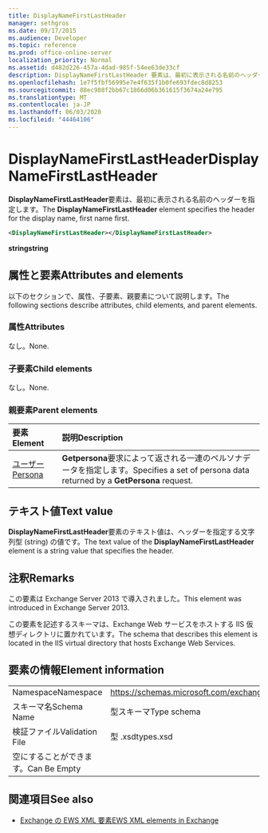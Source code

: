 ```yaml
---
title: DisplayNameFirstLastHeader
manager: sethgros
ms.date: 09/17/2015
ms.audience: Developer
ms.topic: reference
ms.prod: office-online-server
localization_priority: Normal
ms.assetid: d482d226-457a-4dad-985f-54ee63de33cf
description: DisplayNameFirstLastHeader 要素は、最初に表示される名前のヘッダーを指定します。
ms.openlocfilehash: 1e7f5fbf56995e7e4f635f1b0fe693fdec8d8253
ms.sourcegitcommit: 88ec988f2bb67c1866d06b361615f3674a24e795
ms.translationtype: MT
ms.contentlocale: ja-JP
ms.lasthandoff: 06/03/2020
ms.locfileid: "44464106"
---
```

# <a name="displaynamefirstlastheader"></a><span data-ttu-id="af586-103">DisplayNameFirstLastHeader</span><span class="sxs-lookup"><span data-stu-id="af586-103">DisplayNameFirstLastHeader</span></span>

<span data-ttu-id="af586-104">**DisplayNameFirstLastHeader**要素は、最初に表示される名前のヘッダーを指定します。</span><span class="sxs-lookup"><span data-stu-id="af586-104">The **DisplayNameFirstLastHeader** element specifies the header for the display name, first name first.</span></span> 
  
```XML
<DisplayNameFirstLastHeader></DisplayNameFirstLastHeader>
```

 <span data-ttu-id="af586-105">**string**</span><span class="sxs-lookup"><span data-stu-id="af586-105">**string**</span></span>
## <a name="attributes-and-elements"></a><span data-ttu-id="af586-106">属性と要素</span><span class="sxs-lookup"><span data-stu-id="af586-106">Attributes and elements</span></span>

<span data-ttu-id="af586-107">以下のセクションで、属性、子要素、親要素について説明します。</span><span class="sxs-lookup"><span data-stu-id="af586-107">The following sections describe attributes, child elements, and parent elements.</span></span>
  
### <a name="attributes"></a><span data-ttu-id="af586-108">属性</span><span class="sxs-lookup"><span data-stu-id="af586-108">Attributes</span></span>

<span data-ttu-id="af586-109">なし。</span><span class="sxs-lookup"><span data-stu-id="af586-109">None.</span></span>
  
### <a name="child-elements"></a><span data-ttu-id="af586-110">子要素</span><span class="sxs-lookup"><span data-stu-id="af586-110">Child elements</span></span>

<span data-ttu-id="af586-111">なし。</span><span class="sxs-lookup"><span data-stu-id="af586-111">None.</span></span>
  
### <a name="parent-elements"></a><span data-ttu-id="af586-112">親要素</span><span class="sxs-lookup"><span data-stu-id="af586-112">Parent elements</span></span>

|<span data-ttu-id="af586-113">**要素**</span><span class="sxs-lookup"><span data-stu-id="af586-113">**Element**</span></span>|<span data-ttu-id="af586-114">**説明**</span><span class="sxs-lookup"><span data-stu-id="af586-114">**Description**</span></span>|
|:-----|:-----|
|[<span data-ttu-id="af586-115">ユーザー</span><span class="sxs-lookup"><span data-stu-id="af586-115">Persona</span></span>](persona.md) <br/> |<span data-ttu-id="af586-116">**Getpersona**要求によって返される一連のペルソナデータを指定します。</span><span class="sxs-lookup"><span data-stu-id="af586-116">Specifies a set of persona data returned by a **GetPersona** request.</span></span>  <br/> |
   
## <a name="text-value"></a><span data-ttu-id="af586-117">テキスト値</span><span class="sxs-lookup"><span data-stu-id="af586-117">Text value</span></span>

<span data-ttu-id="af586-118">**DisplayNameFirstLastHeader**要素のテキスト値は、ヘッダーを指定する文字列型 (string) の値です。</span><span class="sxs-lookup"><span data-stu-id="af586-118">The text value of the **DisplayNameFirstLastHeader** element is a string value that specifies the header.</span></span> 
  
## <a name="remarks"></a><span data-ttu-id="af586-119">注釈</span><span class="sxs-lookup"><span data-stu-id="af586-119">Remarks</span></span>

<span data-ttu-id="af586-120">この要素は Exchange Server 2013 で導入されました。</span><span class="sxs-lookup"><span data-stu-id="af586-120">This element was introduced in Exchange Server 2013.</span></span>
  
<span data-ttu-id="af586-121">この要素を記述するスキーマは、Exchange Web サービスをホストする IIS 仮想ディレクトリに置かれています。</span><span class="sxs-lookup"><span data-stu-id="af586-121">The schema that describes this element is located in the IIS virtual directory that hosts Exchange Web Services.</span></span>
  
## <a name="element-information"></a><span data-ttu-id="af586-122">要素の情報</span><span class="sxs-lookup"><span data-stu-id="af586-122">Element information</span></span>

|||
|:-----|:-----|
|<span data-ttu-id="af586-123">Namespace</span><span class="sxs-lookup"><span data-stu-id="af586-123">Namespace</span></span>  <br/> |https://schemas.microsoft.com/exchange/services/2006/types  <br/> |
|<span data-ttu-id="af586-124">スキーマ名</span><span class="sxs-lookup"><span data-stu-id="af586-124">Schema Name</span></span>  <br/> |<span data-ttu-id="af586-125">型スキーマ</span><span class="sxs-lookup"><span data-stu-id="af586-125">Type schema</span></span>  <br/> |
|<span data-ttu-id="af586-126">検証ファイル</span><span class="sxs-lookup"><span data-stu-id="af586-126">Validation File</span></span>  <br/> |<span data-ttu-id="af586-127">型 .xsd</span><span class="sxs-lookup"><span data-stu-id="af586-127">types.xsd</span></span>  <br/> |
|<span data-ttu-id="af586-128">空にすることができます。</span><span class="sxs-lookup"><span data-stu-id="af586-128">Can Be Empty</span></span>  <br/> ||
   
## <a name="see-also"></a><span data-ttu-id="af586-129">関連項目</span><span class="sxs-lookup"><span data-stu-id="af586-129">See also</span></span>

- [<span data-ttu-id="af586-130">Exchange の EWS XML 要素</span><span class="sxs-lookup"><span data-stu-id="af586-130">EWS XML elements in Exchange</span></span>](ews-xml-elements-in-exchange.md)

